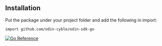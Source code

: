 ## Installation



Put the package  under your project folder and add the following in import:

```golang
import github.com/odin-cyble/odin-sdk-go
```

[![Go Reference](https://pkg.go.dev/badge/github.com/odin-cyble/odin-sdk-go.svg)](https://pkg.go.dev/github.com/odin-cyble/odin-sdk-go)
